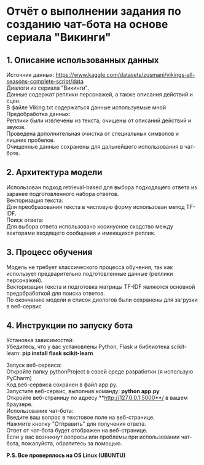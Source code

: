 # Отчёт о выполнении задания по созданию чат-бота на основе сериала "Викинги"
## 1. Описание использованных данных  
Источник данных: https://www.kaggle.com/datasets/zusmani/vikings-all-seasons-complete-script/data  
Диалоги из сериала "Викинги".  
Данные содержат реплики персонажей, а также описания действий и сцен.  
В файле Viking.txt содержаться данные используемые мной  
Предобработка данных:  
Реплики были извлечены из текста, очищены от описаний действий и звуков.  
Проведена дополнительная очистка от специальных символов и лишних пробелов.  
Очищенные данные сохранены для дальнейшего использования в чат-боте.  

## 2. Архитектура модели  
Использован подход retrieval-based для выбора подходящего ответа из заранее подготовленного набора ответов.  
Векторизация текста:  
Для преобразования текста в числовую форму использован метод TF-IDF.  
Поиск ответа:  
Для выбора ответа использовано косинусное сходство между векторами входящего сообщения и имеющихся реплик.  

## 3. Процесс обучения  
Модель не требует классического процесса обучения, так как использует предварительно подготовленные данные (реплики персонажей).  
Векторизация текста и подготовка матрицы TF-IDF являются основной предобработкой для поиска ответов.  
По окончанию модели и список диологов были сохранены для загрузки в веб-сервис  

## 4. Инструкции по запуску бота  
Установка зависимостей:  
Убедитесь, что у вас установлены Python, Flask и библиотека scikit-learn: **pip install flask scikit-learn**  

Запуск веб-сервиса:  
Откройте папку pythonProject в своей среде разработки (я использую PyCharm)  
Код веб-сервиса сохранен в файл app.py.  
Запустите веб-сервис, выполнив команду: **python app.py**  
Откройте веб-страницу по адресу **http://127.0.0.1:5000**/ в вашем браузере.  
Использование чат-бота:  
Введите ваш вопрос в текстовое поле на веб-странице.  
Нажмите кнопку "Отправить" для получения ответа.  
Ответ от чат-бота будет отображен на веб-странице.  
Если у вас возникнут вопросы или проблемы при использовании чат-бота, пожалуйста, обратитесь за помощью.

**P.S. Все проверялось на OS Linux (UBUNTU)**
